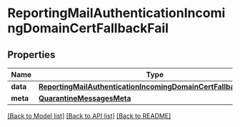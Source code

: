 # ReportingMailAuthenticationIncomingDomainCertFallbackFail

## Properties
Name | Type | Description | Notes
------------ | ------------- | ------------- | -------------
**data** | [**ReportingMailAuthenticationIncomingDomainCertFallbackFailData**](ReportingMailAuthenticationIncomingDomainCertFallbackFailData.md) |  | [optional] 
**meta** | [**QuarantineMessagesMeta**](QuarantineMessagesMeta.md) |  | [optional] 

[[Back to Model list]](../README.md#documentation-for-models) [[Back to API list]](../README.md#documentation-for-api-endpoints) [[Back to README]](../README.md)

